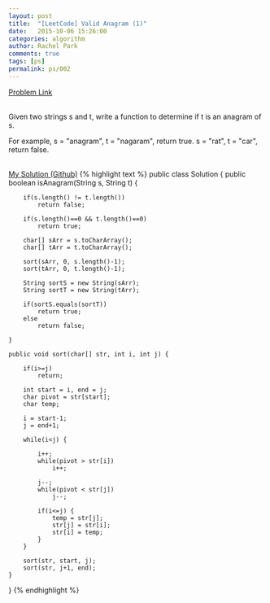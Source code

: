 ```yaml
---
layout: post
title:  "[LeetCode] Valid Anagram (1)"
date:   2015-10-06 15:26:00
categories: algorithm
author: Rachel Park
comments: true
tags: [ps]
permalink: ps/002
---
```



<a href='https://leetcode.com/problems/valid-anagram/'>Problem Link</a>
<br/><br/>

Given two strings s and t, write a function to determine if t is an anagram of s.

For example,
s = "anagram", t = "nagaram", return true.
s = "rat", t = "car", return false.
<br/><br/>

<a href='https://github.com/mjpark03/leetcode/blob/master/valid-anagram.java'>My Solution (Github)</a>
{% highlight text %}
public class Solution {
    public boolean isAnagram(String s, String t) {
        
        if(s.length() != t.length())
            return false;
            
        if(s.length()==0 && t.length()==0)
            return true;
            
        char[] sArr = s.toCharArray();
        char[] tArr = t.toCharArray();
        
        sort(sArr, 0, s.length()-1);
        sort(tArr, 0, t.length()-1);
        
        String sortS = new String(sArr);
        String sortT = new String(tArr);
        
        if(sortS.equals(sortT))
            return true;
        else
            return false;
        
    }
    
    public void sort(char[] str, int i, int j) {
        
        if(i>=j)
            return;
        
        int start = i, end = j;
        char pivot = str[start];
        char temp;
        
        i = start-1;
        j = end+1;
        
        while(i<j) {
            
            i++;
            while(pivot > str[i])
                i++;
                
            j--;
            while(pivot < str[j])
                j--;
                
            if(i<=j) {
                temp = str[j];
                str[j] = str[i];
                str[i] = temp;
            }
        }
    
        sort(str, start, j);
        sort(str, j+1, end);
    }
}
{% endhighlight %}

<!-- more -->

